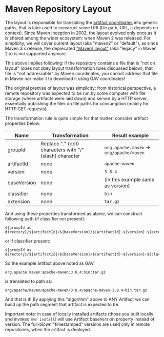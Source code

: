 # Maven Repository Layout

<!--
Licensed to the Apache Software Foundation (ASF) under one
or more contributor license agreements.  See the NOTICE file
distributed with this work for additional information
regarding copyright ownership.  The ASF licenses this file
to you under the Apache License, Version 2.0 (the
"License"); you may not use this file except in compliance
with the License.  You may obtain a copy of the License at

http://www.apache.org/licenses/LICENSE-2.0

Unless required by applicable law or agreed to in writing,
software distributed under the License is distributed on an
"AS IS" BASIS, WITHOUT WARRANTIES OR CONDITIONS OF ANY
KIND, either express or implied.  See the License for the
specific language governing permissions and limitations
under the License.
-->

The layout is responsible for translating the [artifact coordinates](artifacts.md) into generic paths, that is later used to construct some
URI (file path, URL, it depends on context). Since Maven inception in 2002, the layout evolved only once as it is shared among the wider ecosystem: when Maven 2 was released.
For simplicity, we will cover current layout (aka "maven2" or "default"), as since Maven 3.x release, the deprecated
["Maven1 layout"](/archives/maven-1.x/using/repositories.html) (aka "legacy" in Maven 2.x) is not supported anymore.

This above implies following: if the repository contains a file that is "not on layout" (does not obey layout
transformation rules discussed below), that file is "not addressable" by Maven coordinates, you cannot address that file
in Maven nor make it to download it using GAV coordinates!

The original premise of layout was simplicity: from historical perspective, a remote repository was expected to be run
by some computer with file storage (where artifacts were laid down) and served by a HTTP server, essentially publishing
the files on file paths for consumption (mainly for HTTP GET requests).

The transformation rule is quite simple for that matter: consider artifact properties below:

|    Name     |                     Transformation                      |              Result example              |
|-------------|---------------------------------------------------------|------------------------------------------|
| groupId     | Replace "." (dot) characters with "/" (slash) character | `org.apache.maven` -> `org/apache/maven` |
| artifactId  | none                                                    | `apache-maven`                           |
| version     | none                                                    | `3.8.4`                                  |
| baseVersion | none                                                    | (in this example same as version)        |
| classifier  | none                                                    | `bin`                                    |
| extension   | none                                                    | `tar.gz`                                 |

And using these properties transformed as above, we can construct following path (if classifier not present):

```
${groupId as directory}/${artifactId}/${baseVersion}/${artifactId}-${version}.${extension}
```

or if classifier present:

```
${groupId as directory}/${artifactId}/${baseVersion}/${artifactId}-${version}-${classifier}.${extension}
```

So the example artifact above noted as GAV:

```
org.apache.maven:apache-maven:3.8.4:bin:tar.gz
```

is translated to path as:

```
org/apache/maven/apache-maven/3.8.4/apache-maven-3.8.4-bin.tar.gz
```

And that is it! By applying this "algorithm" above to ANY Artifact we can build up the path segment that
artifact is expected to be.

Important note: in case of locally installed artifacts (those you built locally and invoked `mvn install`) will use
Artifact baseVersion property instead of version. The full-blown "timestamped" versions are used only in
remote repositories, when the artifact is deployed.
